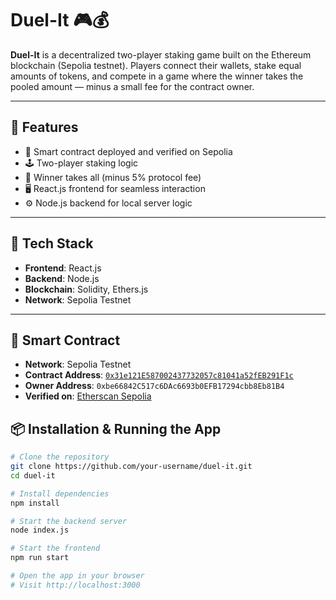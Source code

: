 # Duel-It 🎮💰

**Duel-It** is a decentralized two-player staking game built on the Ethereum blockchain (Sepolia testnet). Players connect their wallets, stake equal amounts of tokens, and compete in a game where the winner takes the pooled amount — minus a small fee for the contract owner.

---

## 🚀 Features

- 🔐 Smart contract deployed and verified on Sepolia
- 🕹️ Two-player staking logic
- 🧠 Winner takes all (minus 5% protocol fee)
- 🖥️ React.js frontend for seamless interaction
- ⚙️ Node.js backend for local server logic

---

## 🔧 Tech Stack

- **Frontend**: React.js  
- **Backend**: Node.js  
- **Blockchain**: Solidity, Ethers.js  
- **Network**: Sepolia Testnet

---

## 📜 Smart Contract

- **Network**: Sepolia Testnet  
- **Contract Address**: [`0x31e121E587002437732057c81041a52fEB291F1c`](https://sepolia.etherscan.io/address/0x31e121E587002437732057c81041a52fEB291F1c)  
- **Owner Address**: `0xbe66842C517c6DAc6693b0EFB17294cbb8Eb81B4`  
- **Verified on**: [Etherscan Sepolia](https://sepolia.etherscan.io/)

## 📦 Installation & Running the App

```bash
# Clone the repository
git clone https://github.com/your-username/duel-it.git
cd duel-it

# Install dependencies
npm install

# Start the backend server
node index.js

# Start the frontend
npm run start

# Open the app in your browser
# Visit http://localhost:3000

